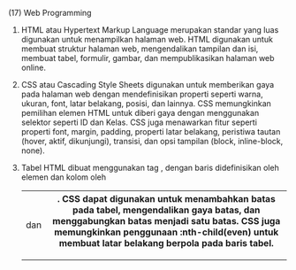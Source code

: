 (17) Web Programming

1. HTML atau Hypertext Markup Language merupakan standar yang luas digunakan untuk menampilkan halaman web. HTML digunakan untuk membuat struktur halaman web, mengendalikan tampilan dan isi, membuat tabel, formulir, gambar, dan mempublikasikan halaman web online.

2. CSS atau Cascading Style Sheets digunakan untuk memberikan gaya pada halaman web dengan mendefinisikan properti seperti warna, ukuran, font, latar belakang, posisi, dan lainnya. CSS memungkinkan pemilihan elemen HTML untuk diberi gaya dengan menggunakan selektor seperti ID dan Kelas. CSS juga menawarkan fitur seperti properti font, margin, padding, properti latar belakang, peristiwa tautan (hover, aktif, dikunjungi), transisi, dan opsi tampilan (block, inline-block, none).

3. Tabel HTML dibuat menggunakan tag <table>, dengan baris didefinisikan oleh elemen <tr> dan kolom oleh <td> dan <th>. CSS dapat digunakan untuk menambahkan batas pada tabel, mengendalikan gaya batas, dan menggabungkan batas menjadi satu batas. CSS juga memungkinkan penggunaan :nth-child(even) untuk membuat latar belakang berpola pada baris tabel.